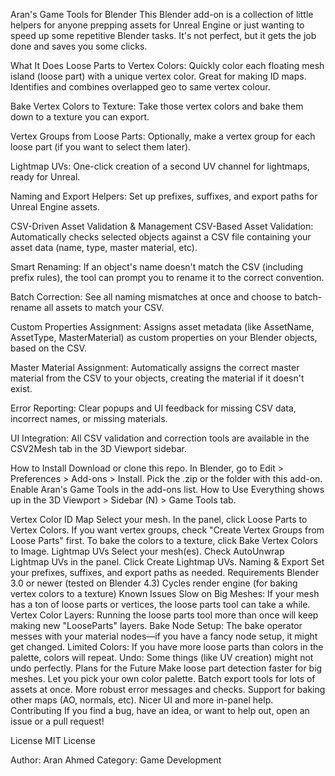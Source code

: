Aran's Game Tools for Blender
This Blender add-on is a collection of little helpers for anyone prepping assets for Unreal Engine or just wanting to speed up some repetitive Blender tasks. It's not perfect, but it gets the job done and saves you some clicks.

What It Does
Loose Parts to Vertex Colors:
Quickly color each floating mesh island (loose part) with a unique vertex color. Great for making ID maps. Identifies and combines overlapped geo to same vertex colour.

Bake Vertex Colors to Texture:
Take those vertex colors and bake them down to a texture you can export.

Vertex Groups from Loose Parts:
Optionally, make a vertex group for each loose part (if you want to select them later).

Lightmap UVs:
One-click creation of a second UV channel for lightmaps, ready for Unreal.

Naming and Export Helpers:
Set up prefixes, suffixes, and export paths for Unreal Engine assets.

CSV-Driven Asset Validation & Management
CSV-Based Asset Validation:
Automatically checks selected objects against a CSV file containing your asset data (name, type, master material, etc).

Smart Renaming:
If an object's name doesn't match the CSV (including prefix rules), the tool can prompt you to rename it to the correct convention.

Batch Correction:
See all naming mismatches at once and choose to batch-rename all assets to match your CSV.

Custom Properties Assignment:
Assigns asset metadata (like AssetName, AssetType, MasterMaterial) as custom properties on your Blender objects, based on the CSV.

Master Material Assignment:
Automatically assigns the correct master material from the CSV to your objects, creating the material if it doesn't exist.

Error Reporting:
Clear popups and UI feedback for missing CSV data, incorrect names, or missing materials.

UI Integration:
All CSV validation and correction tools are available in the CSV2Mesh tab in the 3D Viewport sidebar.

How to Install
Download or clone this repo.
In Blender, go to Edit > Preferences > Add-ons > Install.
Pick the .zip or the folder with this add-on.
Enable Aran's Game Tools in the add-ons list.
How to Use
Everything shows up in the 3D Viewport > Sidebar (N) > Game Tools tab.

Vertex Color ID Map
Select your mesh.
In the panel, click Loose Parts to Vertex Colors.
If you want vertex groups, check "Create Vertex Groups from Loose Parts" first.
To bake the colors to a texture, click Bake Vertex Colors to Image.
Lightmap UVs
Select your mesh(es).
Check AutoUnwrap Lightmap UVs in the panel.
Click Create Lightmap UVs.
Naming & Export
Set your prefixes, suffixes, and export paths as needed.
Requirements
Blender 3.0 or newer (tested on Blender 4.3)
Cycles render engine (for baking vertex colors to a texture)
Known Issues
Slow on Big Meshes: If your mesh has a ton of loose parts or vertices, the loose parts tool can take a while.
Vertex Color Layers: Running the loose parts tool more than once will keep making new "LooseParts" layers.
Bake Node Setup: The bake operator messes with your material nodes—if you have a fancy node setup, it might get changed.
Limited Colors: If you have more loose parts than colors in the palette, colors will repeat.
Undo: Some things (like UV creation) might not undo perfectly.
Plans for the Future
Make loose part detection faster for big meshes.
Let you pick your own color palette.
Batch export tools for lots of assets at once.
More robust error messages and checks.
Support for baking other maps (AO, normals, etc).
Nicer UI and more in-panel help.
Contributing
If you find a bug, have an idea, or want to help out, open an issue or a pull request!

License
MIT License

Author: Aran Ahmed
Category: Game Development

